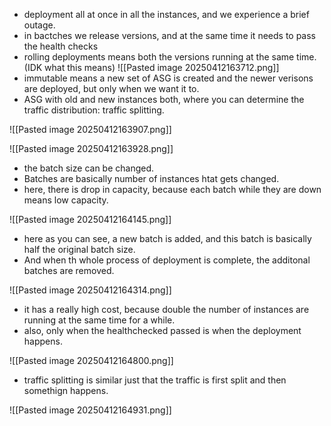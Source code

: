 - deployment all at once in all the instances,  and we experience a brief outage.
- in bactches we release versions, and at the same time it needs to pass the health checks
- rolling deployments means both the versions running at the same time. (IDK what this means)
![[Pasted image 20250412163712.png]]
- immutable means a new set of ASG is created and the newer verisons are deployed, but only when we want it to.
- ASG with old and new instances both, where you can determine the traffic distribution: traffic splitting.




![[Pasted image 20250412163907.png]]




![[Pasted image 20250412163928.png]]
- the batch size can be changed.
- Batches are basically number of instances htat gets changed.
- here, there is drop in capacity, because each batch while they are down means low capacity.


![[Pasted image 20250412164145.png]]
- here as you can see, a new batch is added, and this batch is basically half the original batch size.
- And when th whole process of deployment is complete, the additonal batches are removed.


![[Pasted image 20250412164314.png]]
- it has a really high cost, because double the number of instances are running at the same time for a while.
- also, only when the healthchecked passed is when the deployment happens.



![[Pasted image 20250412164800.png]]

- traffic splitting is similar just that the traffic is first split and then somethign happens.


![[Pasted image 20250412164931.png]]




